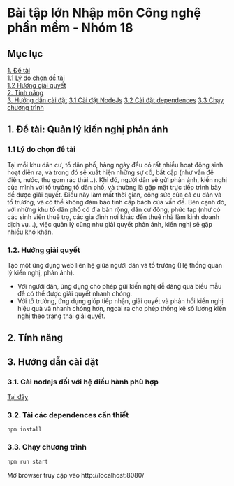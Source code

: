 # Bài tập lớn Nhập môn Công nghệ phần mềm - Nhóm 18

## Mục lục
[1. Đề tài](#1-Đề-tài)  
  [1.1 Lý do chọn đề tài](#1.1)  
  [1.2 Hướng giải quyết](#1.2)  
[2. Tính năng](#2-Tính-năng)    
[3. Hướng dẫn cài đặt](#3) 
  [3.1 Cài đặt NodeJs](#3.1) 
  [3.2 Cài đặt dependences](#3.2) 
  [3.3 Chạy chương trình](#3.2)

## 1. Đề tài: Quản lý kiến nghị phản ánh
### 1.1 Lý do chọn đề tài  
Tại mỗi khu dân cư, tổ dân phố, hàng ngày đều có rất nhiều hoạt động sinh hoạt diễn ra, và trong đó sẽ xuất hiện những sự cố, bất cập (như vấn đề điện, nước, thu gom rác thải…). Khi đó, người dân sẽ gửi phản ánh, kiến nghị của mình với tổ trưởng tổ dân phố, và thường là gặp mặt trực tiếp trình bày để được giải quyết. Điều này làm mất thời gian, công sức của cả cư dân và tổ trưởng, và có thể không đảm bảo tính cấp bách của vấn đề. Bên cạnh đó, với những khu tổ dân phố có địa bàn rộng, dân cư đông, phức tạp (như có các sinh viên thuê trọ, các gia đình nơi khác đến thuê nhà làm kinh doanh dịch vụ…), việc quản lý cũng như giải quyết phản ánh, kiến nghị sẽ gặp nhiều khó khăn.  
### 1.2. Hướng giải quyết  
Tạo một ứng dụng web liên hệ giữa người dân và tổ trưởng (Hệ thống quản lý kiến nghị, phản ánh).  
- Với người dân, ứng dụng cho phép gửi kiến nghị dễ dàng qua biểu mẫu để có thể được giải quyết nhanh chóng.  
- Với tổ trưởng, ứng dụng giúp tiếp nhận, giải quyết và phản hồi kiến nghị hiệu quả và nhanh chóng hơn, ngoài ra cho phép thống kê số lượng kiến nghị theo trạng thái giải quyết. 

## 2. Tính năng  

## 3. Hướng dẫn cài đặt
### 3.1. Cài nodejs đối với hệ điều hành phù hợp
[Tại đây](https://nodejs.org/en/download/)
### 3.2. Tải các dependences cần thiết
```bassh
npm install
```
### 3.3. Chạy chương trình
```bash
npm run start
```
Mở browser truy cập vào http://localhost:8080/
